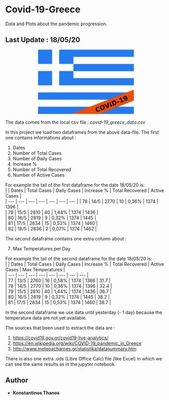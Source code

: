 # Covid-19-Greece
Data and Plots about the pandemic progression. 
## Last Update : 18/05/20

<p align="center">
  <img width="300" height="200" src="flag.png">
</p>

The data comes from the local csv file : *covid-19_greece_data.csv*

In this project we load two dataframes from the above data-file. 
The first one contains informations about : 

1. Dates  
2. Number of Total Cases  
3. Number of Daily Cases  
4. Increase %  
5. Number of Total Recovered  
6. Number of Active Cases  

For example the tail of the first dataframe for the date 18/05/20 is:  
|       |     Dates   |	Total Cases |	Daily Cases |	Increase % | Total Recovered | Active Cases |  
|  ---  |      ---    |     ---     |     ---    |       ---       |      ---     |  --- |
|  78   |     14/5    |	   2770     |	    10     |	    0,36%      |	    1374   	| 1396 |  
|  79   |	    15/5    |	   2810     |	    40     |	    1,44%      |	    1374    |	1436 |  
|  80   |	    16/5    |	   2819     |	     9     |	    0,32%      |	    1374    |	1445 |  
|  81   |     17/5    |	   2834     |	    15     |	    0,53%      |	    1374    |	1460 |  
|  82   |	    18/5    |	   2836     |	     2     |	    0,07%      |	    1374    |	1462 |  

The second dataframe contains one extra column about :  

7. Max Temperatures per Day  

For example the tail of the second dataframe for the date 18/05/20 is:  
|       |     Dates   |	Total Cases |	Daily Cases |	Increase % | Total Recovered | Active Cases |  Max Temperatures |  
|  ---  |      ---    |     ---     |     ---    |       ---       |      ---     |  --- |   --- |  
|  77 	|     13/5    | 	 2760     |	    16     |     	0,58% 	   |      1374 	  | 1386 |	31.7 |  
|  78   |     14/5    |	   2770     |	    10     |	    0,36%      |	    1374   	| 1396 |  32.4 |  
|  79   |	    15/5    |	   2810     |	    40     |	    1,44%      |	    1374    |	1436 |  36.7 |  
|  80   |	    16/5    |	   2819     |	     9     |	    0,32%      |	    1374    |	1445 |  38.2 |  
|  81   |     17/5    |	   2834     |	    15     |	    0,53%      |	    1374    |	1460 |  38.7 |  

In the second dataframe we use data until yesterday (- 1 day) because the temperature data are not yet available.

The sources that been used to extract the data are : 
1. https://covid19.gov.gr/covid19-live-analytics/  
2. https://en.wikipedia.org/wiki/COVID-19_pandemic_in_Greece  
3. http://www.meteoacharnes.gr/statistika/datasummary.htm  

There is also one extra .ods (Libre Office Calc) file (like Excel) in which we can see the same results as in the jupyter notebook.

## Author
* **Konstantinos Thanos**
